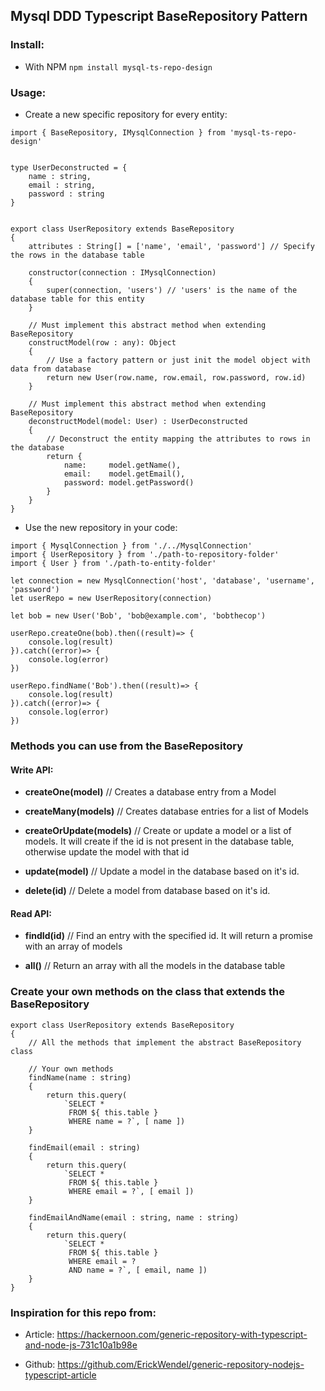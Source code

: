 ## Mysql DDD Typescript BaseRepository Pattern

### Install:

- With NPM  ``` npm install mysql-ts-repo-design ```

### Usage:

- Create a new specific repository for every entity:

```
import { BaseRepository, IMysqlConnection } from 'mysql-ts-repo-design'


type UserDeconstructed = {
    name : string,
    email : string,
    password : string
}


export class UserRepository extends BaseRepository
{
    attributes : String[] = ['name', 'email', 'password'] // Specify the rows in the database table

    constructor(connection : IMysqlConnection)
    {
        super(connection, 'users') // 'users' is the name of the database table for this entity
    }

    // Must implement this abstract method when extending BaseRepository
    constructModel(row : any): Object
    {
        // Use a factory pattern or just init the model object with data from database
        return new User(row.name, row.email, row.password, row.id)
    }

    // Must implement this abstract method when extending BaseRepository
    deconstructModel(model: User) : UserDeconstructed
    {
        // Deconstruct the entity mapping the attributes to rows in the database
        return {
            name:     model.getName(),
            email:    model.getEmail(),
            password: model.getPassword()
        }
    }
}
```

- Use the new repository in your code:

```
import { MysqlConnection } from './../MysqlConnection'
import { UserRepository } from './path-to-repository-folder'
import { User } from './path-to-entity-folder'

let connection = new MysqlConnection('host', 'database', 'username', 'password')
let userRepo = new UserRepository(connection)

let bob = new User('Bob', 'bob@example.com', 'bobthecop')

userRepo.createOne(bob).then((result)=> {
    console.log(result)
}).catch((error)=> {
    console.log(error)
})

userRepo.findName('Bob').then((result)=> {
    console.log(result)
}).catch((error)=> {
    console.log(error)
})

```

### Methods you can use from the BaseRepository

#### Write API:

- **createOne(model)** // Creates a database entry from a Model

- **createMany(models)** // Creates database entries for a list of Models

- **createOrUpdate(models)** // Create or update a model or a list of models. It will create if the id is not present in the database table, otherwise update the model with that id

- **update(model)** // Update a model in the database based on it's id.

- **delete(id)** // Delete a model from database based on it's id.


#### Read API:

- **findId(id)** // Find an entry with the specified id. It will return a promise with an array of models

- **all()** // Return an array with all the models in the database table


### Create your own methods on the class that extends the BaseRepository

```
export class UserRepository extends BaseRepository
{
    // All the methods that implement the abstract BaseRepository class

    // Your own methods
    findName(name : string)
    {
        return this.query(
            `SELECT *
             FROM ${ this.table }
             WHERE name = ?`, [ name ])
    }

    findEmail(email : string)
    {
        return this.query(
            `SELECT *
             FROM ${ this.table }
             WHERE email = ?`, [ email ])
    }

    findEmailAndName(email : string, name : string)
    {
        return this.query(
            `SELECT *
             FROM ${ this.table }
             WHERE email = ?
             AND name = ?`, [ email, name ])
    }
}

```

### Inspiration for this repo from:

- Article: https://hackernoon.com/generic-repository-with-typescript-and-node-js-731c10a1b98e

- Github: https://github.com/ErickWendel/generic-repository-nodejs-typescript-article
